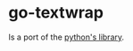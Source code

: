 go-textwrap
===========

Is a port of the [python's library](https://docs.python.org/3/library/textwrap.html).

